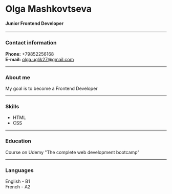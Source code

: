 # Olga Mashkovtseva
#### Junior Frontend Developer  

***

### Contact information
**Phone:** +79852256168  
**E-mail:** olga.uglik27@gmail.com  

***

### About me
My goal is to become a Frontend Developer 

***

### Skills
* HTML  
* CSS  

***

### Education
Course on Udemy "The complete web development bootcamp"  

***

### Languages  
English - B1  
French - A2  
